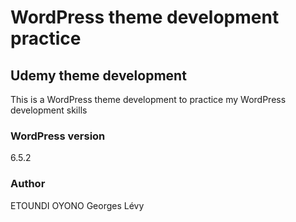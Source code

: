 # WordPress theme development practice

## Udemy theme development

This is a WordPress theme development to practice my WordPress development skills

### WordPress version

6.5.2

### Author

ETOUNDI OYONO Georges Lévy
